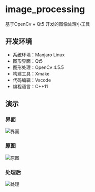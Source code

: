 # image_processing
基于OpenCv + Qt5 开发的图像处理小工具
## 开发环境
+ 系统环境：Manjaro Linux
+ 图形界面：Qt5
+ 图形处理：OpenCv 4.5.5
+ 构建工具：Xmake
+ 代码编辑：Vscode
+ 编程语言：C++11

## 演示
### 界面
![界面](https://github.com/ChestnutYueyue/image_processing/blob/master/Image/1.png?raw=true)
### 原图
![原图](https://github.com/ChestnutYueyue/image_processing/blob/master/Image/2.png?raw=true)
### 处理后
![处理](https://github.com/ChestnutYueyue/image_processing/blob/master/Image/3.png?raw=true)